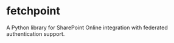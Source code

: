 # fetchpoint
A Python library for SharePoint Online integration with federated authentication support.
